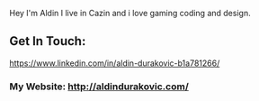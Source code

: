 Hey I'm Aldin
I live in Cazin and i love gaming coding and design.




## Get In Touch:

https://www.linkedin.com/in/aldin-durakovic-b1a781266/







### My Website: http://aldindurakovic.com/
